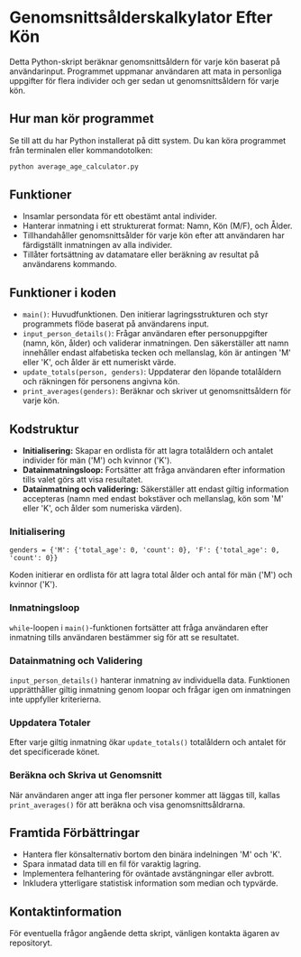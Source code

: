# Genomsnittsålderskalkylator Efter Kön

Detta Python-skript beräknar genomsnittsåldern för varje kön baserat på användarinput. Programmet uppmanar användaren att mata in personliga uppgifter för flera individer och ger sedan ut genomsnittsåldern för varje kön.

## Hur man kör programmet

Se till att du har Python installerat på ditt system. Du kan köra programmet från terminalen eller kommandotolken:

```bash
python average_age_calculator.py
```


## Funktioner

- Insamlar persondata för ett obestämt antal individer.
- Hanterar inmatning i ett strukturerat format: Namn, Kön (M/F), och Ålder.
- Tillhandahåller genomsnittsålder för varje kön efter att användaren har färdigställt inmatningen av alla individer.
- Tillåter fortsättning av datamatare eller beräkning av resultat på användarens kommando.

## Funktioner i koden

- `main()`: Huvudfunktionen. Den initierar lagringsstrukturen och styr programmets flöde baserat på användarens input.
- `input_person_details()`: Frågar användaren efter personuppgifter (namn, kön, ålder) och validerar inmatningen. Den säkerställer att namn innehåller endast alfabetiska tecken och mellanslag, kön är antingen 'M' eller 'K', och ålder är ett numeriskt värde.
- `update_totals(person, genders)`: Uppdaterar den löpande totalåldern och räkningen för personens angivna kön.
- `print_averages(genders)`: Beräknar och skriver ut genomsnittsåldern för varje kön.

## Kodstruktur
- **Initialisering:** Skapar en ordlista för att lagra totalåldern och antalet individer för män ('M') och kvinnor ('K').
- **Datainmatningsloop:** Fortsätter att fråga användaren efter information tills valet görs att visa resultatet.
- **Datainmatning och validering:** Säkerställer att endast giltig information accepteras (namn med endast bokstäver och mellanslag, kön som 'M' eller 'K', och ålder som numeriska värden).

### Initialisering

`genders = {'M': {'total_age': 0, 'count': 0}, 'F': {'total_age': 0, 'count': 0}}`


Koden initierar en ordlista för att lagra total ålder och antal för män ('M') och kvinnor ('K').

### Inmatningsloop

`while`-loopen i `main()`-funktionen fortsätter att fråga användaren efter inmatning tills användaren bestämmer sig för att se resultatet.

### Datainmatning och Validering

`input_person_details()` hanterar inmatning av individuella data. Funktionen upprätthåller giltig inmatning genom loopar och frågar igen om inmatningen inte uppfyller kriterierna.

### Uppdatera Totaler

Efter varje giltig inmatning ökar `update_totals()` totalåldern och antalet för det specificerade könet.

### Beräkna och Skriva ut Genomsnitt

När användaren anger att inga fler personer kommer att läggas till, kallas `print_averages()` för att beräkna och visa genomsnittsåldrarna.

## Framtida Förbättringar

- Hantera fler könsalternativ bortom den binära indelningen 'M' och 'K'.
- Spara inmatad data till en fil för varaktig lagring.
- Implementera felhantering för oväntade avstängningar eller avbrott.
- Inkludera ytterligare statistisk information som median och typvärde.

## Kontaktinformation

För eventuella frågor angående detta skript, vänligen kontakta ägaren av repositoryt.
